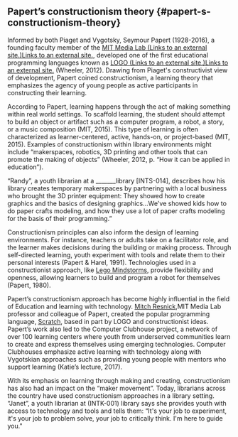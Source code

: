 ## Papert’s constructionism theory {#papert-s-constructionism-theory}

Informed by both Piaget and Vygotsky, Seymour Papert (1928-2016), a founding faculty member of the [MIT Media Lab (Links to an external site.)Links to an external site.](https://www.media.mit.edu/), developed one of the first educational programming languages known as [LOGO (Links to an external site.)Links to an external site.](http://el.media.mit.edu/logo-foundation/what_is_logo/logo_programming.html) (Wheeler, 2012). Drawing from Piaget&#039;s constructivist view of development, Papert coined constructionism, a learning theory that emphasizes the agency of young people as active participants in constructing their learning.

According to Papert, learning happens through the act of making something within real world settings. To scaffold learning, the student should attempt to build an object or artifact such as a computer program, a robot, a story, or a music composition (MIT, 2015). This type of learning is often characterized as learner-centered, active, hands-on, or project-based (MIT, 2015). Examples of constructionism within library environments might include “makerspaces, robotics, 3D printing and other tools that can promote the making of objects” (Wheeler, 2012, p. “How it can be applied in education”).

“Randy”, a youth librarian at a _______library [INTS-014], describes how his library creates temporary makerspaces by partnering with a local business who brought the 3D printer equipment: They showed how to create graphics and the basics of designing graphics...We&#039;ve showed kids how to do paper crafts modeling, and how they use a lot of paper crafts modeling for the basis of their programming.”

Constructionism principles can also inform the design of learning environments. For instance, teachers or adults take on a facilitator role, and the learner makes decisions during the building or making process. Through self-directed learning, youth experiment with tools and relate them to their personal interests (Papert &amp; Harel, 1991). Technologies used in a constructionist approach, like [Lego Mindstorms](https://education.lego.com/en-us/middle-school/shop/products?gclid=Cj0KEQjwmcTJBRCYirao6oWPyMsBEiQA9hQPboKcMkN_KrvRpaYdsnS1_trkGgx4U2pmcwCIWt3b4t4aAmuL8P8HAQ), provide flexibility and openness, allowing learners to build and program a robot for themselves (Papert, 1980).

Papert’s constructionism approach has become highly influential in the field of Education and learning with technology. [Mitch Resnick](https://www.media.mit.edu/people/mres/overview/),MIT Media Lab professor and colleague of Papert, created the popular programming language, [Scratch](https://scratch.mit.edu/), based in part by LOGO and constructionist ideas. Papert’s work also led to the Computer Clubhouse project, a network of over 100 learning centers where youth from underserved communities learn to create and express themselves using emerging technologies. Computer Clubhouses emphasize active learning with technology along with Vygotskian approaches such as providing young people with mentors who support learning (Katie’s lecture, 2017).

With its emphasis on learning through making and creating, constructionism has also had an impact on the “maker movement”. Today, librarians across the country have used constructionism approaches in a library setting. “Janet”, a youth librarian at (INTK-001) library says she provides youth with access to technology and tools and tells them: “It&#039;s your job to experiment, it&#039;s your job to problem solve, your job to critically think. I&#039;m here to guide you.&quot;